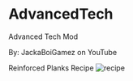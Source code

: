 # AdvancedTech
Advanced Tech Mod

By: JackaBoiGamez on YouTube

Reinforced Planks Recipe
![recipe](https://user-images.githubusercontent.com/27376503/152276372-56335cd2-b352-4c8c-b5a9-43ab86912386.png)
